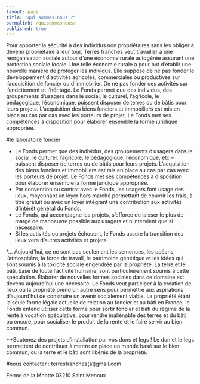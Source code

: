 ```yaml
---
layout: page
title: "qui sommes-nous ?"
permalink: /quisommesnous/
published: true
---
```








Pour apporter la sécurité à des individus non propriétaires sans les obliger à devenir propriétaire à leur tour, Terres franches veut travailler à une réorganisation sociale autour d’une économie rurale autogérée assurant une protection sociale locale.
Une telle économie rurale a pour but d’établir une nouvelle manière de protéger les individus. Elle suppose de ne pas fonder le développement d’activités agricoles, commerciales ou productives sur l’acquisition de foncier ou d’immobilier. De ne pas fonder ces activités sur l’endettement et l’héritage.
Le Fonds permet que des individus, des groupements d’usagers dans le social, le culturel, l’agricole, le pédagogique, l’économique, puissent disposer de terres ou de bâtis pour leurs projets. L’acquisition des biens fonciers et immobiliers est mis en place au cas par cas avec les porteurs de projet. Le Fonds met ses compétences à disposition pour élaborer ensemble la forme juridique appropriée.




#le laboratoire foncier 

* Le Fonds permet que des individus, des groupements d’usagers dans le social, le culturel, l’agricole, le pédagogique, l’économique, etc – puissent disposer de terres ou de bâtis pour leurs projets. L’acquisition des biens fonciers et immobiliers est mis en place au cas par cas avec les porteurs de projet. Le Fonds met ses compétences à disposition pour élaborer ensemble la forme juridique appropriée. 
* Par convention ou contrat avec le Fonds, les usagers font usage des lieux, moyennant un loyer hors marché permettant de couvrir les frais, à titre gratuit ou avec un loyer intégrant une contribution aux activités d’intérêt général du Fonds. 
* Le Fonds, qui accompagne les projets, s’efforce de laisser le plus de marge de manoeuvre possible aux usagers et n’intervient que si nécessaire. 
* Si les activités ou projets échouent, le Fonds assure la transition des lieux vers d’autres activités et projets. 

*... Aujourd’hui, ce ne sont pas seulement les semences, les océans, l’atmosphère, la force de travail, le patrimoine génétique et les idées qui sont soumis à la toxicité sociale engendrée par la propriété. La terre et le bâti, base de toute l’activité humaine, sont particulièrement soumis à cette spéculation. Élaborer de nouvelles formes sociales dans ce domaine est devenu aujourd’hui une nécessité. Le Fonds veut participer à la création de lieux où la propriété prend un autre sens pour permettre aux aspirations d’aujourd’hui de construire un avenir socialement viable. La propriété étant la seule forme légale actuelle de relation au foncier et au bâti en France, le Fonds entend utiliser cette forme pour sortir foncier et bâti du régime de la rente à vocation spéculative, pour rendre inaliénable des terres et du bâti, ou encore, pour socialiser le produit de la rente et le faire servir au bien commun. 

**Soutenez des projets d’installation par vos dons et legs ! Le don et le legs permettent de contribuer à mettre en place un monde basé sur le bien commun, ou la terre et le bâti sont libérés de la propriété. 


#nous contacter : 
terresfranches(at)gmail.com

Ferme de la Mhotte
03210 Saint Menoux
